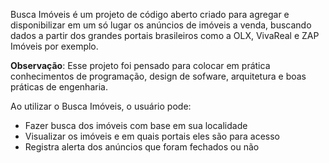 
Busca Imóveis é um projeto de código aberto criado para agregar e disponibilizar em um só lugar os anúncios de imóveis a venda, buscando dados a partir dos grandes portais brasileiros como a OLX, VivaReal e ZAP Imóveis por exemplo. 

**Observação**: Esse projeto foi pensado para colocar em prática conhecimentos de programação, design de sofware, arquitetura e boas práticas de engenharia.

Ao utilizar o Busca Imóveis, o usuário pode:

- Fazer busca dos imóveis com base em sua localidade
- Visualizar os imóveis e em quais portais eles são para acesso
- Registra alerta dos anúncios que foram fechados ou não